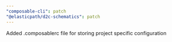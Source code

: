 ```yaml
---
"composable-cli": patch
"@elasticpath/d2c-schematics": patch
---
```


Added .composablerc file for storing project specific configuration
